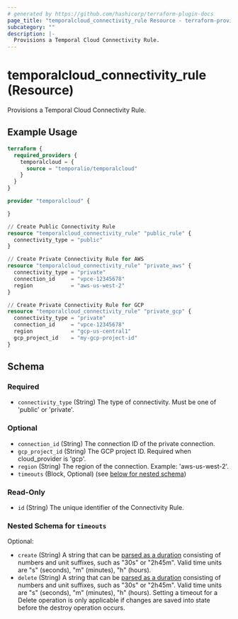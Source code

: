 ```yaml
---
# generated by https://github.com/hashicorp/terraform-plugin-docs
page_title: "temporalcloud_connectivity_rule Resource - terraform-provider-temporalcloud"
subcategory: ""
description: |-
  Provisions a Temporal Cloud Connectivity Rule.
---
```


# temporalcloud_connectivity_rule (Resource)

Provisions a Temporal Cloud Connectivity Rule.

## Example Usage

```terraform
terraform {
  required_providers {
    temporalcloud = {
      source = "temporalio/temporalcloud"
    }
  }
}

provider "temporalcloud" {

}

// Create Public Connectivity Rule
resource "temporalcloud_connectivity_rule" "public_rule" {
  connectivity_type = "public"
}

// Create Private Connectivity Rule for AWS
resource "temporalcloud_connectivity_rule" "private_aws" {
  connectivity_type = "private"
  connection_id     = "vpce-12345678"
  region            = "aws-us-west-2"
}

// Create Private Connectivity Rule for GCP
resource "temporalcloud_connectivity_rule" "private_gcp" {
  connectivity_type = "private"
  connection_id     = "vpce-12345678"
  region            = "gcp-us-central1"
  gcp_project_id    = "my-gcp-project-id"
}
```

<!-- schema generated by tfplugindocs -->
## Schema

### Required

- `connectivity_type` (String) The type of connectivity. Must be one of 'public' or 'private'.

### Optional

- `connection_id` (String) The connection ID of the private connection.
- `gcp_project_id` (String) The GCP project ID. Required when cloud_provider is 'gcp'.
- `region` (String) The region of the connection. Example: 'aws-us-west-2'.
- `timeouts` (Block, Optional) (see [below for nested schema](#nestedblock--timeouts))

### Read-Only

- `id` (String) The unique identifier of the Connectivity Rule.

<a id="nestedblock--timeouts"></a>
### Nested Schema for `timeouts`

Optional:

- `create` (String) A string that can be [parsed as a duration](https://pkg.go.dev/time#ParseDuration) consisting of numbers and unit suffixes, such as "30s" or "2h45m". Valid time units are "s" (seconds), "m" (minutes), "h" (hours).
- `delete` (String) A string that can be [parsed as a duration](https://pkg.go.dev/time#ParseDuration) consisting of numbers and unit suffixes, such as "30s" or "2h45m". Valid time units are "s" (seconds), "m" (minutes), "h" (hours). Setting a timeout for a Delete operation is only applicable if changes are saved into state before the destroy operation occurs.
